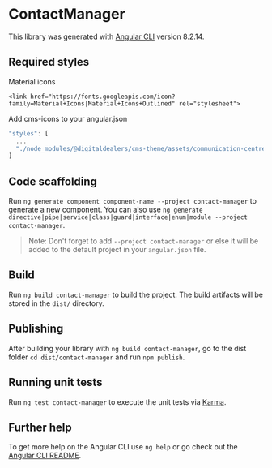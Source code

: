 # ContactManager

This library was generated with [Angular CLI](https://github.com/angular/angular-cli) version 8.2.14.

## Required styles
Material icons

`<link href="https://fonts.googleapis.com/icon?family=Material+Icons|Material+Icons+Outlined" rel="stylesheet">`

Add cms-icons to your angular.json

```javascript
"styles": [
  ...
  "./node_modules/@digitaldealers/cms-theme/assets/communication-centre-icons/style.css"
]
```

## Code scaffolding

Run `ng generate component component-name --project contact-manager` to generate a new component. You can also use `ng generate directive|pipe|service|class|guard|interface|enum|module --project contact-manager`.
> Note: Don't forget to add `--project contact-manager` or else it will be added to the default project in your `angular.json` file. 

## Build

Run `ng build contact-manager` to build the project. The build artifacts will be stored in the `dist/` directory.

## Publishing

After building your library with `ng build contact-manager`, go to the dist folder `cd dist/contact-manager` and run `npm publish`.

## Running unit tests

Run `ng test contact-manager` to execute the unit tests via [Karma](https://karma-runner.github.io).

## Further help

To get more help on the Angular CLI use `ng help` or go check out the [Angular CLI README](https://github.com/angular/angular-cli/blob/master/README.md).
